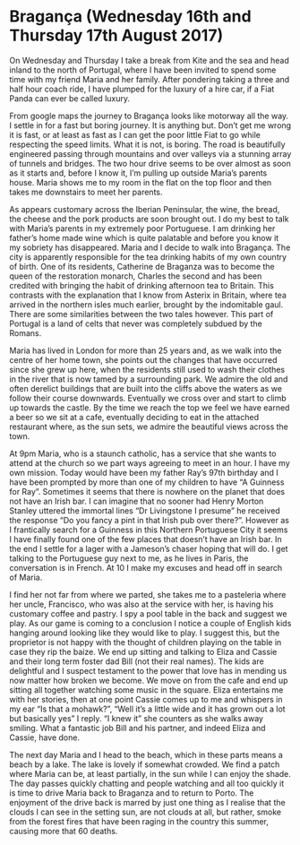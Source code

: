 
# Bragança (Wednesday 16th and Thursday 17th August 2017) #

On Wednesday and Thursday I take a break from Kite and the sea and head inland to the north of Portugal, where I have been invited to spend some time with my friend Maria and her family. After pondering taking a three and half hour coach ride, I have plumped for the luxury of a hire car, if a Fiat Panda can ever be called luxury.

From google maps the journey to Bragança looks like motorway all the way. I settle in for a fast but boring journey. It is anything but. Don’t get me wrong it is fast, or at least as fast as I can get the poor little Fiat to go while respecting the speed limits. What it is not, is boring. The road is beautifully engineered passing through mountains and over valleys via a stunning array of tunnels and bridges. The two hour drive seems to be over almost as soon as it starts and, before I know it, I’m pulling up outside Maria’s parents house. Maria shows me to my room in the flat on the top floor and then takes me downstairs to meet her parents.

As appears customary across the Iberian Peninsular, the wine, the bread, the cheese and the pork products are soon brought out. I do my best to talk with Maria’s parents in my extremely poor Portuguese. I am drinking her father’s home made wine which is quite palatable and before you know it my sobriety has disappeared. Maria and I decide to walk into Bragança. The city is apparently responsible for the tea drinking habits of my own country of birth. One of its residents, Catherine de Braganza was to become the queen of the restoration monarch, Charles the second and has been credited with bringing the habit of drinking afternoon tea to Britain. This contrasts with the explanation that I know from Asterix in Britain, where tea arrived in the northern isles much earlier, brought by the indomitable gaul. There are some similarities between the two tales however. This part of Portugal is a land of celts that never was completely subdued by the Romans.

Maria has lived in London for more than 25 years and, as we walk into the centre of her home town, she points out the changes that have occurred since she grew up here, when the residents still used to wash their clothes in the river that is now tamed by a surrounding park. We admire the old and often derelict buildings that are built into the cliffs above the waters as we follow their course downwards. Eventually we cross over and start to climb up towards the castle. By the time we reach the top we feel we have earned a beer so we sit at a cafe, eventually deciding to eat in the attached restaurant where, as the sun sets, we admire the beautiful views across the town.

At 9pm Maria, who is a staunch catholic, has a service that she wants to attend at the church so we part ways agreeing to meet in an hour. I have my own mission. Today would have been my father Ray’s 97th birthday and I have been prompted by more than one of my children to have “A Guinness for Ray”. Sometimes it seems that there is nowhere on the planet that does not have an Irish bar. I can imagine that no sooner had Henry Morton Stanley uttered the immortal lines “Dr Livingstone I presume” he received the response “Do you fancy a pint in that Irish pub over there?”. However as I frantically search for a Guinness in this Northern Portuguese City it seems I have finally found one of the few places that doesn’t have an Irish bar.  In the end I settle for a lager with a Jameson’s chaser hoping that will do. I get talking to the Portuguese guy next to me, as he lives in Paris, the conversation is in French. At 10 I make my excuses and head off in search of Maria.

I find her not far from where we parted, she takes me to a pasteleria where her uncle, Francisco, who was also at the service with her, is having his customary coffee and pastry. I spy a pool table in the back and suggest we play. As our game is coming to a conclusion I notice a couple of English kids hanging around looking like they would like to play. I suggest this, but the proprietor is not happy with the thought of children playing on the table in case they rip the baize. We end up sitting and talking to Eliza and Cassie and their long term foster dad Bill (not their real names). The kids are delightful and I suspect testament to the power that love has in mending us now matter how broken we become. We move on from the cafe and end up sitting all together watching some music in the square. Eliza entertains me with her stories, then at one point Cassie comes up to me and whispers in my ear “Is that a mohawk?”, “Well it’s a little wide and it has grown out a lot but basically yes” I reply. “I knew it” she counters as she walks away smiling. What a fantastic job Bill and his partner, and indeed Eliza and Cassie, have done.

The next day Maria and I head to the beach, which in these parts means a beach by a lake. The lake is lovely if somewhat crowded. We find a patch where Maria can be, at least partially, in the sun while I can enjoy the shade. The day passes quickly chatting and people watching and all too quickly it is time to drive Maria back to Braganza and to return to Porto. The enjoyment of the drive back is marred by just one thing as I realise that the clouds I can see in the setting sun, are not clouds at all, but rather, smoke from the forest fires that have been raging in the country this summer, causing more that 60 deaths.
